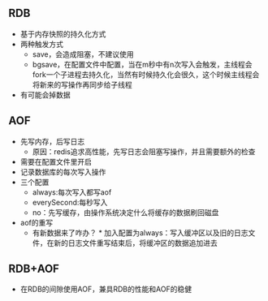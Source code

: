 ## RDB

* 基于内存快照的持久化方式
* 两种触发方式
  * save，会造成阻塞，不建议使用
  * bgsave，在配置文件中配置，当在m秒中有n次写入会触发，主线程会fork一个子进程去持久化，当然有时候持久化会很久，这个时候主线程会将新来的写操作再同步给子线程
* 有可能会掉数据

## AOF

* 先写内存，后写日志
  	* 原因：redis追求高性能，先写日志会阻塞写操作，并且需要额外的检查
* 需要在配置文件里开启
* 记录数据库的每次写入操作
* 三个配置
  * always:每次写入都写aof
  * everySecond:每秒写入
  * no：先写缓存，由操作系统决定什么将缓存的数据刷回磁盘
* aof的重写
  * 有新数据来了咋办？
    	* 加入配置为always：写入缓冲区以及旧的日志文件，在新的日志文件重写结束后，将缓冲区的数据追加进去

## RDB+AOF

* 在RDB的间隙使用AOF，兼具RDB的性能和AOF的稳健